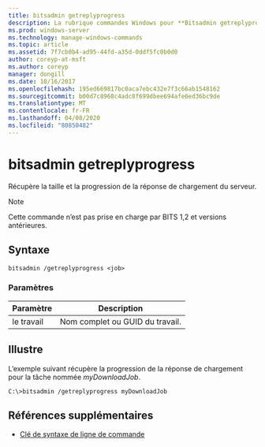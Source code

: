 ```yaml
---
title: bitsadmin getreplyprogress
description: La rubrique commandes Windows pour **Bitsadmin getreplyprogress**, qui récupère la taille et la progression de la réponse de chargement du serveur.
ms.prod: windows-server
ms.technology: manage-windows-commands
ms.topic: article
ms.assetid: 7f7cb0b4-ad95-44fd-a35d-0ddf5fc0b0d0
author: coreyp-at-msft
ms.author: coreyp
manager: dongill
ms.date: 10/16/2017
ms.openlocfilehash: 195ed669817bc0aca7ebc432e7f3c66ab1548162
ms.sourcegitcommit: b00d7c8968c4adc8f699dbee694afe6ed36bc9de
ms.translationtype: MT
ms.contentlocale: fr-FR
ms.lasthandoff: 04/08/2020
ms.locfileid: "80850482"
---
```

# <a name="bitsadmin-getreplyprogress"></a>bitsadmin getreplyprogress

Récupère la taille et la progression de la réponse de chargement du serveur.

> [!NOTE]
> Cette commande n’est pas prise en charge par BITS 1,2 et versions antérieures.

## <a name="syntax"></a>Syntaxe

```
bitsadmin /getreplyprogress <job>
```

### <a name="parameters"></a>Paramètres

| Paramètre | Description |
| -------------- | -------------- |
| le travail | Nom complet ou GUID du travail. |


## <a name="examples"></a><a name=BKMK_examples></a>Illustre

L’exemple suivant récupère la progression de la réponse de chargement pour la tâche nommée *myDownloadJob*.

```
C:\>bitsadmin /getreplyprogress myDownloadJob
```

## <a name="additional-references"></a>Références supplémentaires

- [Clé de syntaxe de ligne de commande](command-line-syntax-key.md)